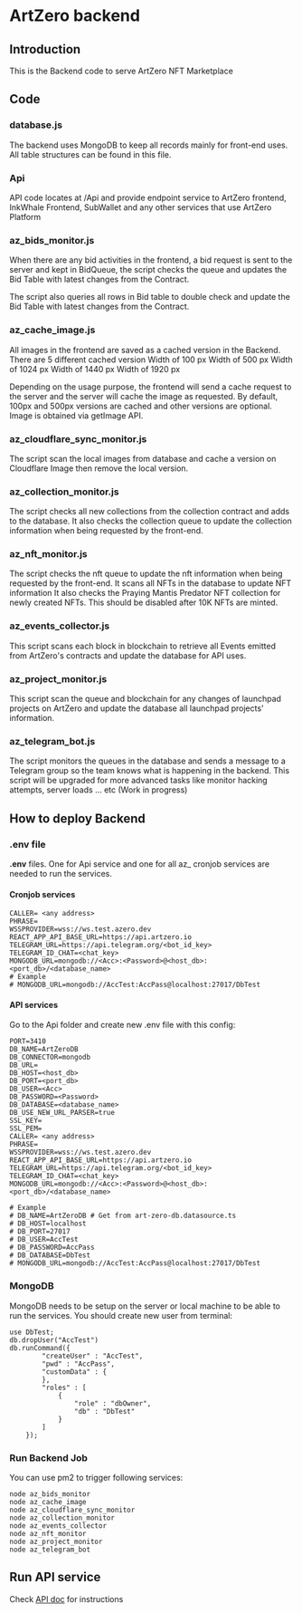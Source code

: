 # ArtZero backend

## Introduction

This is the Backend code to serve ArtZero NFT Marketplace

## Code

### database.js
The backend uses MongoDB to keep all records mainly for front-end uses. All table structures can be found in this file.

### Api

API code locates at /Api and provide endpoint service to ArtZero frontend, InkWhale Frontend, SubWallet and any other services that use ArtZero Platform

### az_bids_monitor.js
When there are any bid activities in the frontend, a bid request is sent to the server and kept in BidQueue, the script checks  the queue and updates the Bid Table with latest changes from the Contract.

The script also queries all rows in Bid table to double check and update the Bid Table with latest changes from the Contract.

### az_cache_image.js

All images in the frontend are saved as a cached version in the Backend. There are 5 different cached version
Width of 100 px
Width of 500 px
Width of 1024 px
Width of 1440 px
Width of 1920 px

Depending on the usage purpose, the frontend will send a cache request to the server and the server will cache the image as requested. By default, 100px and 500px versions are cached and other versions are optional. Image is obtained via getImage API.

### az_cloudflare_sync_monitor.js

The script scan the local images from database and cache a version on Cloudflare Image then remove the local version.

### az_collection_monitor.js
The script checks all new collections from the collection contract and adds to the database. It also checks the collection queue to update the collection information when being requested by the front-end.

### az_nft_monitor.js
The script checks the nft queue to update the nft information when being requested by the front-end. It scans all NFTs in the database to update NFT information
It also checks the Praying Mantis Predator NFT collection for newly created NFTs. This should be disabled after 10K NFTs are minted.

### az_events_collector.js

This script scans each block in blockchain to retrieve all Events emitted from ArtZero's contracts and update the database for API uses.

### az_project_monitor.js

This script scan the queue and blockchain for any changes of launchpad projects on ArtZero and update the database all launchpad projects' information.

### az_telegram_bot.js
The script monitors the queues in the database and sends a message to a Telegram group so the team knows what is happening in the backend.
This script will be upgraded for more advanced tasks like monitor hacking attempts, server loads … etc (Work in progress)


## How to deploy Backend

### .env file

**.env** files. One for Api service and one for all az_ cronjob services are needed to run the services.

#### Cronjob services

```
CALLER= <any address>
PHRASE=
WSSPROVIDER=wss://ws.test.azero.dev
REACT_APP_API_BASE_URL=https://api.artzero.io
TELEGRAM_URL=https://api.telegram.org/<bot_id_key>
TELEGRAM_ID_CHAT=<chat_key>
MONGODB_URL=mongodb://<Acc>:<Password>@<host_db>:<port_db>/<database_name>
# Example
# MONGODB_URL=mongodb://AccTest:AccPass@localhost:27017/DbTest
```

#### API services

Go to the Api folder and create new .env file with this config:
```
PORT=3410
DB_NAME=ArtZeroDB
DB_CONNECTOR=mongodb
DB_URL=
DB_HOST=<host_db>
DB_PORT=<port_db>
DB_USER=<Acc>
DB_PASSWORD=<Password>
DB_DATABASE=<database_name>
DB_USE_NEW_URL_PARSER=true
SSL_KEY=
SSL_PEM=
CALLER= <any address>
PHRASE=
WSSPROVIDER=wss://ws.test.azero.dev
REACT_APP_API_BASE_URL=https://api.artzero.io
TELEGRAM_URL=https://api.telegram.org/<bot_id_key>
TELEGRAM_ID_CHAT=<chat_key>
MONGODB_URL=mongodb://<Acc>:<Password>@<host_db>:<port_db>/<database_name>

# Example
# DB_NAME=ArtZeroDB # Get from art-zero-db.datasource.ts
# DB_HOST=localhost
# DB_PORT=27017
# DB_USER=AccTest
# DB_PASSWORD=AccPass
# DB_DATABASE=DbTest
# MONGODB_URL=mongodb://AccTest:AccPass@localhost:27017/DbTest
```

### MongoDB

MongoDB needs to be setup on the server or local machine to be able to run the services. You should create new user from terminal:
```
use DbTest;
db.dropUser("AccTest")
db.runCommand({
		"createUser" : "AccTest",
		"pwd" : "AccPass",
		"customData" : {
		},
		"roles" : [
			{
				"role" : "dbOwner",
				"db" : "DbTest"
			}
		]
	});
```

### Run Backend Job

You can use pm2 to trigger following services:
```
node az_bids_monitor
node az_cache_image
node az_cloudflare_sync_monitor
node az_collection_monitor
node az_events_collector
node az_nft_monitor
node az_project_monitor
node az_telegram_bot
```

## Run API service

Check [API doc](Api/README.md) for instructions
